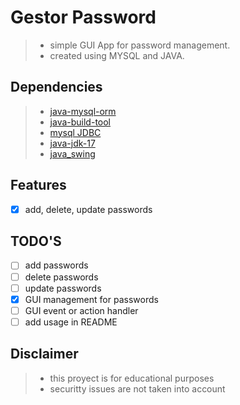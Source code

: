 # Gestor Password
>- simple GUI App for password management.
>- created using MYSQL and JAVA.

## Dependencies
>- [java-mysql-orm](https://github.com/AlfonsoG-dev/java-mysql-eje)
>- [java-build-tool](https://github.com/AlfonsoG-dev/javaBuild)
>- [mysql JDBC](https://dev.mysql.com/downloads/connector/j/5.1.html)
>- [java-jdk-17](https://www.oracle.com/java/technologies/javase/jdk17-archive-downloads.html)
>- [java_swing](https://www.tutorialspoint.com/swingexamples/index.htm)

## Features

- [x] add, delete, update passwords

## TODO'S
- [ ] add passwords
- [ ] delete passwords
- [ ] update passwords
- [x] GUI management for passwords
- [ ] GUI event or action handler
- [ ] add usage in README

## Disclaimer
>- this proyect is for educational purposes
>- securitty issues are not taken into account

